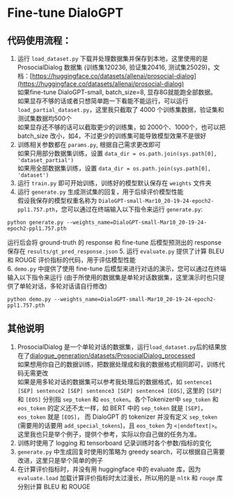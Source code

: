 # Fine-tune DialoGPT

## 代码使用流程：
1. 运行 `load_dataset.py` 下载并处理数据集并保存到本地，这里使用的是 ProsocialDialog 数据集 (训练集120236, 验证集20416, 测试集25029)，文档：[https://huggingface.co/datasets/allenai/prosocial-dialog](https://huggingface.co/datasets/allenai/prosocial-dialog)  
如果fine-tune DialoGPT-small, batch_size=8, 显存8G就能跑全部数据。  
如果显存不够的话或者只想简单跑一下看能不能运行，可以运行 `load_partial_dataset.py`，这里我只截取了 4000 个训练集数据，验证集和测试集数据均500个  
如果显存还不够的话可以截取更少的训练集，如 2000个、1000个，也可以把 batch_size 改小，如4，不过更少的训练集可能导致模型效果不是很好  
2. 训练相关参数都在 `params.py`, 根据自己需求更改即可    
如果只用部分数据集训练，设置 `data_dir = os.path.join(sys.path[0], 'dataset_partial')`  
如果用全部数据集训练，设置 `data_dir = os.path.join(sys.path[0], 'dataset')`  
3. 运行 `train.py` 即可开始训练，训练好的模型默认保存在 `weights` 文件夹
4. 运行 `generate.py` 生成测试集的回复，用于后续评价模型性能  
假设我保存的模型权重名称为 `DialoGPT-small-Mar10_20-19-24-epoch2-ppl1.757.pth`，您可以通过在终端输入以下指令来运行 `generate.py`:  
```commandline
python generate.py --weights_name=DialoGPT-small-Mar10_20-19-24-epoch2-ppl1.757.pth
```
运行后会将 ground-truth 的 response 和 fine-tune 后模型预测出的 response 保存在 `results/gt_pred_response.json`
5. 运行 `evaluate.py` 提供了计算 BLEU 和 ROUGE 评价指标的代码，用于评估模型性能  
6. `demo.py` 中提供了使用 fine-tune 后模型来进行对话的演示，您可以通过在终端输入以下指令来运行 (由于所使用的数据集是单轮对话数据集，这里演示时也只提供了单轮对话，多轮对话请自行修改)  
```commandline
python demo.py --weights_name=DialoGPT-small-Mar10_20-19-24-epoch2-ppl1.757.pth
```


## 其他说明
1. ProsocialDialog 是一个单轮对话的数据集，运行`load_dataset.py`后的结果放在了[dialogue_generation/datasets/ProsocialDialog_processed](https://github.com/friedrichor/HuggingFace-Tutorial/tree/main/dialogue_generation/datasets/ProsocialDialog_processed)  
如果想用你自己的数据训练，把数据处理成和我的数据格式相同即可，训练代码无需更改  
如果是用多轮对话的数据集可以参考我处理后的数据格式，如 `sentence1 [SEP] sentence2 [SEP] sentence3 [SEP] sentence4 [EOS]`, 
这里的 `[SEP]` 和 `[EOS]` 分别指 `sep_token` 和 `eos_token`。各个Tokenizer中 `sep_token` 和 `eos_token` 的定义还不太一样，如 BERT 中的 `sep_token` 就是 `[SEP]`，`eos_token` 就是 `[EOS]`，
而 DialoGPT 的 tokenizer 并没有定义 `sep_token` (需要用的话要用 `add_special_tokens`)，且 `eos_token` 为 `<|endoftext|>`。这里我也只是举个例子，提供个参考，实际以你自己做的任务为准。
2. 训练时使用了 logging 和 tensorboard 记录训练时各个参数/指标的变化
3. `generate.py` 中生成回复时使用的策略为 greedy search，可以根据自己需要改进，这里只是举个简单的例子
4. 在计算评价指标时，并没有用 huggingface 中的 evaluate 库，因为 `evaluate.load` 加载计算评价指标时太过漫长，所以用的是 `nltk` 和 `rouge` 库分别计算 BLEU 和 ROUGE
